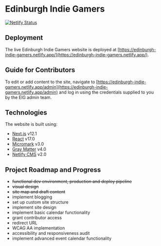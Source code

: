 # Edinburgh Indie Gamers

[![Netlify Status](https://api.netlify.com/api/v1/badges/b2da8adf-e497-458d-92b9-f44639617996/deploy-status)](https://app.netlify.com/sites/edinburgh-indie-gamers/deploys)

## Deployment

The live Edinburgh Indie Gamers website is deployed at [https://edinburgh-indie-gamers.netlify.app/](https://edinburgh-indie-gamers.netlify.app/).

<!-- ### Deploy Locally

You can run and extend the site locally using NPN:

```bash
# Clone repository from GitHub

# Install dependencies

# Start development server

``` -->

## Guide for Contributors

To edit or add content to the site, navigate to [https://edinburgh-indie-gamers.netlify.app/admin](https://edinburgh-indie-gamers.netlify.app/admin) and log in using the credentials supplied to you by the EIG admin team.

## Technologies

The website is built using:

- [Next.js](https://nextjs.org/) v12.1
- [React](https://reactjs.org/) v17.0
- [Micromark](https://github.com/micromark/micromark/blob/main/readme.md) v3.0
- [Gray Matter](https://github.com/jonschlinkert/gray-matter) v4.0
- [Netlify CMS](https://www.netlifycms.org/) v2.0

## Project Roadmap and Progress

- ~~functional dev environment, production and deploy pipeline~~
- ~~visual design~~
- ~~site map and draft content~~
- implement blogging
- set up custom site structure
- implement site design
- implement basic calendar functionality
- grant contributor access
- redirect URL
- WCAG AA implementation
- accessibility and responsiveness audit
- implement advanced event calendar functionality
